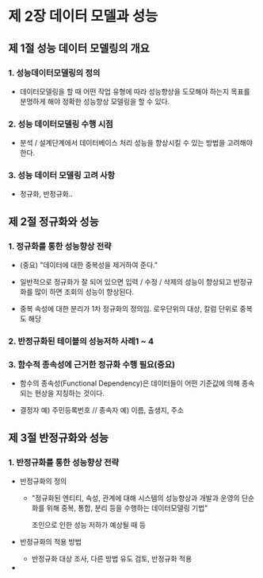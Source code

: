 # 제 2장 데이터 모델과 성능

## 제 1절 성능 데이터 모델링의 개요



### 1. 성능데이터모델링의 정의

- 데이터모델링을 할 때 어떤 작업 유형에 따라 성능향상을 도모해야 하는지 목표를 분명하게 해야 정확한 성능향상 모델링을 할 수 있다.



### 2. 성능 데이터모델링 수행 시점

- 분석 / 설계단계에서 데이터베이스 처리 성능을 향상시킬 수 있는 방법을 고려해야 한다.



### 3. 성능 데이터 모델링 고려 사항

- 정규화, 반정규화..





## 제 2절 정규화와 성능



### 1. 정규화를 통한 성능향상 전략

- (중요) "데이터에 대한 중복성을 제거하여 준다."

- 일반적으로 정규화가 잘 되어 있으면 입력 / 수정 / 삭제의 성능이 향상되고 반정규화를 많이 하면 조회의 성능이 향상된다.

- 중복 속성에 대한 분리가 1차 정규화의 정의임. 로우단위의 대상, 칼럼 단위로 중복도 해당



### 2. 반정규화된 테이블의 성능저하 사례1 ~ 4



### 3. 함수적 종속성에 근거한 정규화 수행 필요(중요)

- 함수의 종속성(Functional Dependency)은 데이터들이 어떤 기준값에 의해 종속되는 현상을 지칭하는 것이다.

- 결정자 예) 주민등록번호 // 종속자 예) 이름, 출생지, 주소





## 제 3절 반정규화와 성능



### 1. 반정규화를 통한 성능향상 전략

- 반정규화의 정의
  
  - "정규화된 엔티티, 속성, 관계에 대해 시스템의 성능향상과 개발과 운영의 단순화를 위해 중복, 통합, 분리 등을 수행하는 데이터모델링 기법"
    
    조인으로 인한 성능 저하가 예상될 때 등

- 반정규화의 적용 방법
  
  - 반정규화 대상 조사, 다른 방법 유도 검토, 반정규화 적용

- 

